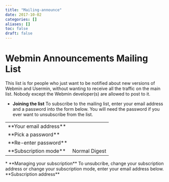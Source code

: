 ```yaml
---
title: "Mailing-announce"
date: 2017-10-02
categories: []
aliases: []
toc: false
draft: false
---
```

# Webmin Announcements Mailing List

This list is for people who just want to be notified about new versions of Webmin and Usermin, without wanting to receive all the traffic on the main list. Nobody except the Webmin developer(s) are allowed to post to it.

* **Joining the list**
    To subscribe to the mailing list, enter your email address and a password into the form below. You will need the password if you ever want to unsubscribe from the list.
<table>
<tr>
<td>**Your email address**</td>
<td></td>
</tr>
<tr>
<td>**Pick a password**</td>
<td></td>
</tr>
<tr>
<td>**Re-enter password**</td>
<td></td>
</tr>
<tr>
<td>**Subscription mode**</td>
<td> Normal  Digest</td>
</tr>
</table>
* **Managing your subscription**
    To unsubcribe, change your subscription address or change your subscription mode, enter your email address below.
**Subscription address**
